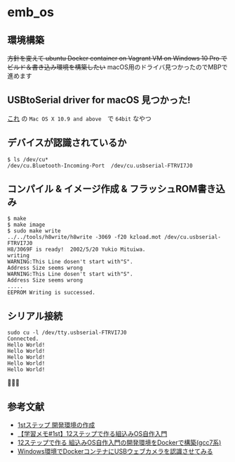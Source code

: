 # emb_os

## 環境構築
~~方針を変えて ubuntu Docker container on Vagrant VM on Windows 10 Pro でビルド＆書き込み環境を構築したい~~
macOS用のドライバ見つかったのでMBPで進めます

## USBtoSerial driver for macOS 見つかった!
[これ](https://www.ftdichip.com/Drivers/VCP.htm) の `Mac OS X 10.9 and above`　で `64bit` なやつ

## デバイスが認識されているか
```
$ ls /dev/cu*
/dev/cu.Bluetooth-Incoming-Port  /dev/cu.usbserial-FTRVI7J0
```

## コンパイル & イメージ作成 & フラッシュROM書き込み
```
$ make
$ make image
$ sudo make write
../../tools/h8write/h8write -3069 -f20 kzload.mot /dev/cu.usbserial-FTRVI7J0
H8/3069F is ready!  2002/5/20 Yukio Mituiwa.
writing
WARNING:This Line dosen't start with"S".
Address Size seems wrong
WARNING:This Line dosen't start with"S".
Address Size seems wrong
.....
EEPROM Writing is successed.
```

## シリアル接続
```
sudo cu -l /dev/tty.usbserial-FTRVI7J0
Connected.
Hello World!
Hello World!
Hello World!
Hello World!
Hello World!
```

🎉🎉🎉


## 参考文献
- [1stステップ 開発環境の作成](http://ishikuro.hateblo.jp/entry/20120812/1344750799)
- [【学習メモ#1st】12ステップで作る組込みOS自作入門](https://www.slideshare.net/sandai/12step-1-14296356)
- [12ステップで作る 組込みOS自作入門の開発環境をDockerで構築(gcc7系)](https://qiita.com/kjmatu/items/f9d25f38b3ccad180bae)
- [Windows環境でDockerコンテナにUSBウェブカメラを認識させてみる](https://www.unitrust.co.jp/7117)